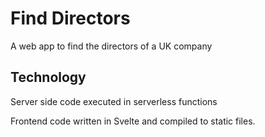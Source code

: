 # Find Directors
A web app to find the directors of a UK company


## Technology

Server side code executed in serverless functions

Frontend code written in Svelte and compiled to static files.
